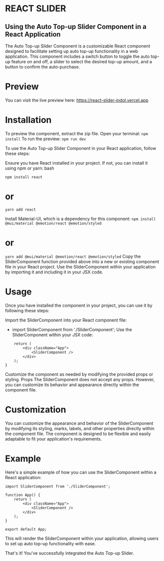 # REACT SLIDER

## Using the Auto Top-up Slider Component in a React Application
The Auto Top-up Slider Component is a customizable React component designed to facilitate setting up auto top-up functionality in a web application. This component includes a switch button to toggle the auto top-up feature on and off, a slider to select the desired top-up amount, and a button to confirm the auto-purchase.

# Preview
You can visit the live preview here: https://react-slider-indol.vercel.app

# Installation
To preview the component, extract the zip file. Open your terminal:
```npm install```
To run the preview:
```npm run dev```

To use the Auto Top-up Slider Component in your React application, follow these steps:

Ensure you have React installed in your project. If not, you can install it using npm or yarn:
bash

```npm install react```

# or

```yarn add react```

Install Material-UI, which is a dependency for this component:
```npm install @mui/material @emotion/react @emotion/styled```

# or

```yarn add @mui/material @emotion/react @emotion/styled```
Copy the SliderComponent function provided above into a new or existing component file in your React project.
Use the SliderComponent within your application by importing it and including it in your JSX code.

# Usage

Once you have installed the component in your project, you can use it by following these steps:

Import the SliderComponent into your React component file:
- import SliderComponent from './SliderComponent';
Use the SliderComponent within your JSX code:
```function App() {
    return (
        <div className="App">
            <SliderComponent />
        </div>
    );
}
```
Customize the component as needed by modifying the provided props or styling.
Props
The SliderComponent does not accept any props. However, you can customize its behavior and appearance directly within the component file.

# Customization
You can customize the appearance and behavior of the SliderComponent by modifying its styling, marks, labels, and other properties directly within the component file. The component is designed to be flexible and easily adaptable to fit your application's requirements.

# Example
Here's a simple example of how you can use the SliderComponent within a React application:

```import React from 'react';
import SliderComponent from './SliderComponent';

function App() {
    return (
        <div className="App">
            <SliderComponent />
        </div>
    );
}

export default App;
```
This will render the SliderComponent within your application, allowing users to set up auto top-up functionality with ease.

That's it! You've successfully integrated the Auto Top-up Slider. 
